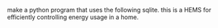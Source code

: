 make a python program that uses the following sqlite. this is a HEMS for efficiently controlling energy usage in a home.
